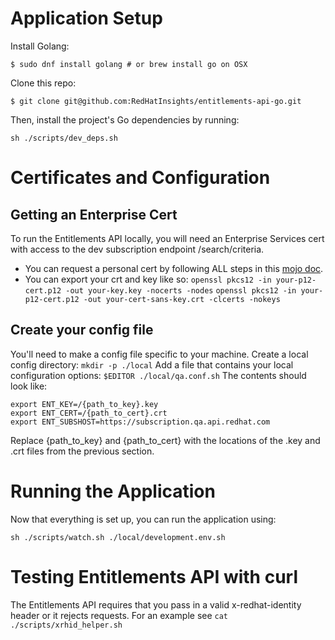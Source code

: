 # Application Setup

Install Golang:
```
$ sudo dnf install golang # or brew install go on OSX
```

Clone this repo:
```
$ git clone git@github.com:RedHatInsights/entitlements-api-go.git
```

Then, install the project's Go dependencies by running:
```
sh ./scripts/dev_deps.sh
```

# Certificates and Configuration

## Getting an Enterprise Cert

To run the Entitlements API locally, you will need an Enterprise Services cert with access to the dev subscription endpoint /search/criteria.

* You can request a personal cert by following ALL steps in this [mojo doc](https://mojo.redhat.com/docs/DOC-1144091).
* You can export your crt and key like so:
    `openssl pkcs12 -in your-p12-cert.p12 -out your-key.key -nocerts -nodes`
    `openssl pkcs12 -in your-p12-cert.p12 -out your-cert-sans-key.crt -clcerts -nokeys`

## Create your config file

You'll need to make a config file specific to your machine.
Create a local config directory: `mkdir -p ./local`
Add a file that contains your local configuration options: `$EDITOR ./local/qa.conf.sh`
The contents should look like:
```
export ENT_KEY=/{path_to_key}.key
export ENT_CERT=/{path_to_cert}.crt
export ENT_SUBSHOST=https://subscription.qa.api.redhat.com
```

Replace {path_to_key} and {path_to_cert} with the locations of the .key and .crt files from the previous section.

# Running the Application

Now that everything is set up, you can run the application using:
```
sh ./scripts/watch.sh ./local/development.env.sh
```

# Testing Entitlements API with curl

The Entitlements API requires that you pass in a valid x-redhat-identity header or it rejects requests.
For an example see `cat ./scripts/xrhid_helper.sh`
